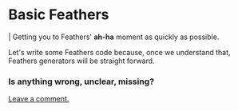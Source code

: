 # Basic Feathers

| Getting you to Feathers' **ah-ha** moment as quickly as possible.

Let's write some Feathers code because, once we understand that,
Feathers generators will be straight forward.

### Is anything wrong, unclear, missing?
[Leave a comment.](https://github.com/feathersjs/feathers-guide/issues/new?title=Comment:Step-Basic-Readme&body=Comment:Step-Basic-Readme)
